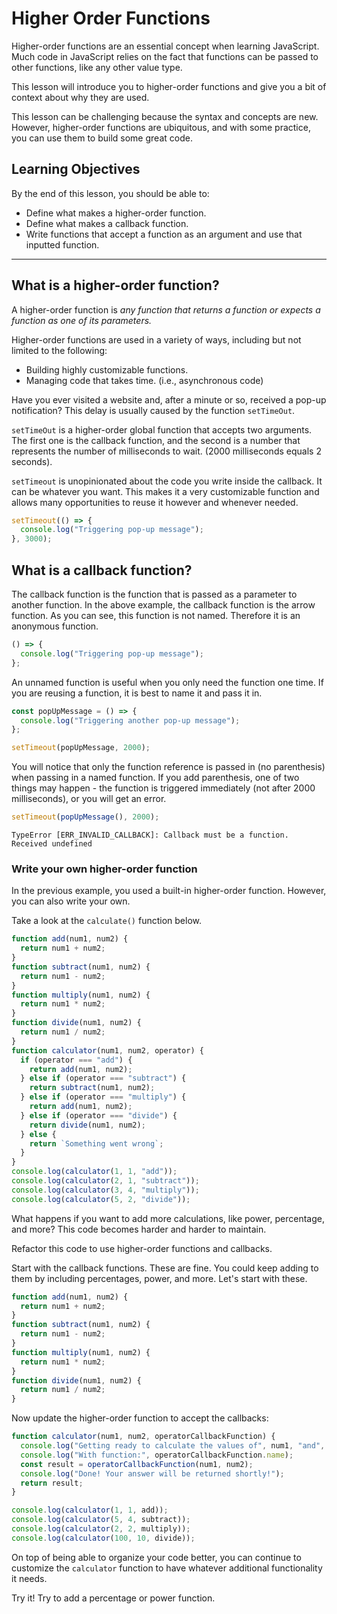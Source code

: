 # Higher Order Functions

Higher-order functions are an essential concept when learning JavaScript. Much code in JavaScript relies on the fact that functions can be passed to other functions, like any other value type.

This lesson will introduce you to higher-order functions and give you a bit of context about why they are used.

This lesson can be challenging because the syntax and concepts are new. However, higher-order functions are ubiquitous, and with some practice, you can use them to build some great code.

## Learning Objectives

By the end of this lesson, you should be able to:

- Define what makes a higher-order function.
- Define what makes a callback function.
- Write functions that accept a function as an argument and use that inputted function.

---

## What is a higher-order function?

A higher-order function is _any function that returns a function or expects a function as one of its parameters._

Higher-order functions are used in a variety of ways, including but not limited to the following:

- Building highly customizable functions.
- Managing code that takes time. (i.e., asynchronous code)

Have you ever visited a website and, after a minute or so, received a pop-up notification? This delay is usually caused by the function `setTimeOut`.

`setTimeOut` is a higher-order global function that accepts two arguments. The first one is the callback function, and the second is a number that represents the number of milliseconds to wait. (2000 milliseconds equals 2 seconds).

`setTimeout` is unopinionated about the code you write inside the callback. It can be whatever you want. This makes it a very customizable function and allows many opportunities to reuse it however and whenever needed.

```js
setTimeout(() => {
  console.log("Triggering pop-up message");
}, 3000);
```

## What is a callback function?

The callback function is the function that is passed as a parameter to another function. In the above example, the callback function is the arrow function. As you can see, this function is not named. Therefore it is an anonymous function.

```js
() => {
  console.log("Triggering pop-up message");
};
```

An unnamed function is useful when you only need the function one time. If you are reusing a function, it is best to name it and pass it in.

```js
const popUpMessage = () => {
  console.log("Triggering another pop-up message");
};

setTimeout(popUpMessage, 2000);
```

You will notice that only the function reference is passed in (no parenthesis) when passing in a named function. If you add parenthesis, one of two things may happen - the function is triggered immediately (not after 2000 milliseconds), or you will get an error.

```js
setTimeout(popUpMessage(), 2000);
```

```
TypeError [ERR_INVALID_CALLBACK]: Callback must be a function. Received undefined
```

### Write your own higher-order function

In the previous example, you used a built-in higher-order function. However, you can also write your own.

Take a look at the `calculate()` function below.

```js
function add(num1, num2) {
  return num1 + num2;
}
function subtract(num1, num2) {
  return num1 - num2;
}
function multiply(num1, num2) {
  return num1 * num2;
}
function divide(num1, num2) {
  return num1 / num2;
}
function calculator(num1, num2, operator) {
  if (operator === "add") {
    return add(num1, num2);
  } else if (operator === "subtract") {
    return subtract(num1, num2);
  } else if (operator === "multiply") {
    return add(num1, num2);
  } else if (operator === "divide") {
    return divide(num1, num2);
  } else {
    return `Something went wrong`;
  }
}
console.log(calculator(1, 1, "add"));
console.log(calculator(2, 1, "subtract"));
console.log(calculator(3, 4, "multiply"));
console.log(calculator(5, 2, "divide"));
```

What happens if you want to add more calculations, like power, percentage, and more? This code becomes harder and harder to maintain.

Refactor this code to use higher-order functions and callbacks.

Start with the callback functions. These are fine. You could keep adding to them by including percentages, power, and more. Let's start with these.

```js
function add(num1, num2) {
  return num1 + num2;
}
function subtract(num1, num2) {
  return num1 - num2;
}
function multiply(num1, num2) {
  return num1 * num2;
}
function divide(num1, num2) {
  return num1 / num2;
}
```

Now update the higher-order function to accept the callbacks:

```js
function calculator(num1, num2, operatorCallbackFunction) {
  console.log("Getting ready to calculate the values of", num1, "and", num2);
  console.log("With function:", operatorCallbackFunction.name);
  const result = operatorCallbackFunction(num1, num2);
  console.log("Done! Your answer will be returned shortly!");
  return result;
}

console.log(calculator(1, 1, add));
console.log(calculator(5, 4, subtract));
console.log(calculator(2, 2, multiply));
console.log(calculator(100, 10, divide));
```

On top of being able to organize your code better, you can continue to customize the `calculator` function to have whatever additional functionality it needs.

Try it! Try to add a percentage or power function.
